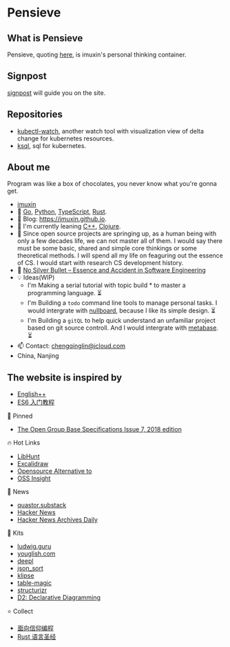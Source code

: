 # Pensieve

## What is Pensieve

Pensieve, quoting [here](https://en.wikipedia.org/wiki/Magical_objects_in_Harry_Potter#Pensieve), is imuxin's personal thinking container.

## Signpost

<i class="bi bi-signpost-fill"></i> [signpost](https://imuxin.github.io/#signpost) will guide you on the site.

## Repositories

- [kubectl-watch](https://github.com/imuxin/kubectl-watch), another watch tool with visualization view of delta change for kubernetes resources.
- [ksql](https://github.com/imuxin/ksql), sql for kubernetes.

## About me

Program was like a box of chocolates, you never know what you're gonna get.

- <i class="bi bi-github"></i> [imuxin](https://github.com/imuxin)
- 💪 [Go](https://go.dev/), [Python](https://www.python.org/), [TypeScript](https://www.typescriptlang.org/), [Rust](https://github.com/rust-lang/rust).
- 📜 Blog: https://imuxin.github.io.
- 🐾 I'm currently leaning [C++](https://en.cppreference.com/w/), [Clojure](https://clojure.org/).
- 🤔 Since open source projects are springing up, as a human being with only a few decades life, we can not master all of them. I would say there must be some basic, shared and simple core thinkings or some theoretical methods. I will spend all my life on feaguring out the essence of CS. I would start with research CS development history.
- 🤟 [No Silver Bullet – Essence and Accident in Software Engineering](https://en.wikipedia.org/wiki/No_Silver_Bullet)
- 💡 Ideas(WIP)
  - I'm Making a serial tutorial with topic build \* to master a programming language. ⏳
  - I'm Building a `todo` command line tools to manage personal tasks. I would intergrate with [nullboard](https://github.com/apankrat/nullboard), because I like its simple design. ⏳
  - I'm Building a `gitQL` to help quick understand an unfamiliar project based on git source controll. And I would intergrate with [metabase](https://github.com/metabase/metabase). ⏳
- 📫 Contact: <a href="mailto:chengqinglin@icloud.com">chengqinglin@icloud.com</a> <br>
- <i class="bi bi-geo-alt-fill"></i> China, Nanjing

## The website is inspired by

- [English++](https://englishplusplus.jcj.uj.edu.pl/index.html)
- [ES6 入门教程](https://es6.ruanyifeng.com/)

<div class="grey-margin">
  <p>📌 Pinned</p>
  <ul>
    <li><a href="https://imuxin.github.io/susv4-2018/">The Open Group Base Specifications Issue 7, 2018 edition</a></li>
  </ul>
  <p>🔥 Hot Links</p>
  <ul>
    <li><a href="https://www.libhunt.com/">LibHunt</a></li>
    <li><a href="https://excalidraw.com/">Excalidraw</a></li>
    <li><a href="https://www.opensourcealternative.to/">Opensource Alternative to</a></li>
    <li><a href="https://ossinsight.io/">OSS Insight</a></li>
  </ul>
  <p>📰 News</p>
  <ul>
    <li><a href="https://quastor.substack.com/">quastor.substack</a></li>
    <li><a href="https://news.ycombinator.com/">Hacker News</a></li>
    <li><a href="https://us1.campaign-archive.com/home/?u=faa8eb4ef3a111cef92c4f3d4&id=e505c88a2e">Hacker News Archives Daily</a></li>
  </ul>
  <p>🧰 Kits</p>
  <ul>
    <li><a href="https://ludwig.guru/">ludwig.guru</a></li>
    <li><a href="https://youglish.com/">youglish.com</a></li>
    <li><a href="https://www.deepl.com/translator">deepl</a></li>
    <li><a href="https://imuxin.github.io/json_sort/">json_sort</a></li>
    <li><a href="apps/klipse/klipse.html">klipse</a></li>
    <li><a href="apps/table-magic/index.html">table-magic</a></li>
    <li><a href="https://structurizr.com/dsl">structurizr</a></li>
    <li><a href="https://d2lang.com/">D2: Declarative Diagramming</a></li>
  </ul>
  <p>⭐️ Collect</p>
  <ul>
    <li><a href="https://draveness.me/">面向信仰编程</a></li>
    <li><a href="https://course.rs/about-book.html">Rust 语言圣经</a></li>
  </ul>
</div>
